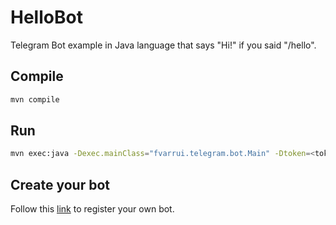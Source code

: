 # HelloBot

Telegram Bot example in Java language that says "Hi!" if you said "/hello".

## Compile 

```bash
mvn compile
```

## Run

```bash
mvn exec:java -Dexec.mainClass="fvarrui.telegram.bot.Main" -Dtoken=<token> -Dusername=<username>
```

## Create your bot 

Follow this [link](https://telegram.me/botfather) to register your own bot.
